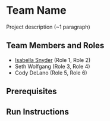 # Team Name

Project description (~1 paragraph)

## Team Members and Roles

* [Isabella Snyder](https://github.com/ALostGuardian/CIS350-HW2-Snyder) (Role 1, Role 2)
* Seth Wolfgang (Role 3, Role 4)
* Cody DeLano (Role 5, Role 6)

## Prerequisites

## Run Instructions
